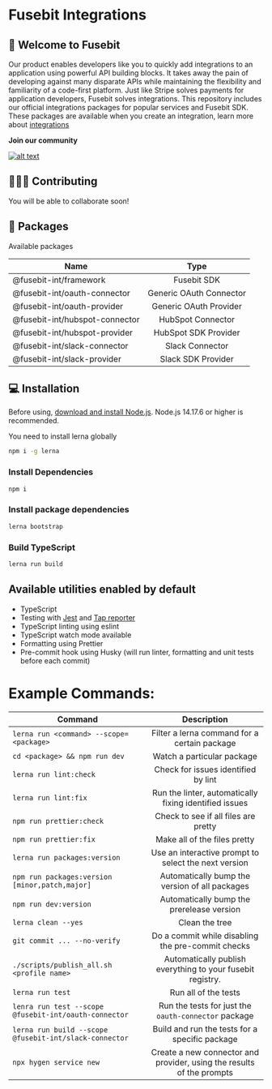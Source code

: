# Fusebit Integrations
## 👋 Welcome to Fusebit 

Our product enables developers like you to quickly add integrations to an application using powerful API building blocks. It takes away the pain of developing against many disparate APIs while maintaining the flexibility and familiarity of a code-first platform. Just like Stripe solves payments for application developers, Fusebit solves integrations.
This repository includes our official integrations packages for popular services and Fusebit SDK.
These packages are available when you create an integration, learn more about 
[integrations](https://developer.fusebit.io/docs)


**Join our community**

<a target="_blank" href="https://fusebitio.slack.com">![alt text](https://img.shields.io/badge/Slack-4A154B?style=for-the-badge&logo=slack&logoColor=white "Slack logo")</a>

## 🧑‍🤝‍🧑 Contributing

You will be able to collaborate soon!

## 🧰 Packages

Available packages

| Name         |          Type           |
| ------------ | :---------------------: |
| @fusebit-int/framework        |         Fusebit SDK         |
| @fusebit-int/oauth-connector   | Generic OAuth Connector |
| @fusebit-int/oauth-provider      |   Generic OAuth Provider   |
| @fusebit-int/hubspot-connector |   HubSpot Connector   |
| @fusebit-int/hubspot-provider     |   HubSpot SDK Provider          |
| @fusebit-int/slack-connector      |   Slack Connector   |
| @fusebit-int/slack-provider      |    Slack SDK Provider   |

## 💻 Installation

Before using, [download and install Node.js](https://nodejs.org/en/download/).
Node.js 14.17.6 or higher is recommended.

You need to install lerna globally

```bash
npm i -g lerna
```

### Install Dependencies

```bash
npm i
```

### Install package dependencies

```bash
lerna bootstrap
```

### Build TypeScript

```bash
lerna run build
```

## Available utilities enabled by default

- TypeScript
- Testing with [Jest](https://jestjs.io/) and [Tap reporter](https://www.npmjs.com/package/jest-tap-reporter)
- TypeScript linting using eslint
- TypeScript watch mode available
- Formatting using Prettier
- Pre-commit hook using Husky (will run linter, formatting and unit tests before each commit)

# Example Commands:

| Command |          Description |
| ------------ | :---------------------: |
| `lerna run <command> --scope=<package>` | Filter a lerna command for a certain package |
| `cd <package> && npm run dev` | Watch a particular package |
| `lerna run lint:check` | Check for issues identified by lint |
| `lerna run lint:fix` | Run the linter, automatically fixing identified issues |
| `npm run prettier:check` | Check to see if all files are pretty |
| `npm run prettier:fix` | Make all of the files pretty |
| `lerna run packages:version` | Use an interactive prompt to select the next version |
| `npm run packages:version [minor,patch,major]` | Automatically bump the version of all packages |
| `npm run dev:version` | Automatically bump the prerelease version |
| `lerna clean --yes` | Clean the tree |
| `git commit ... --no-verify` | Do a commit while disabling the pre-commit checks |
| `./scripts/publish_all.sh <profile name>` | Automatically publish everything to your fusebit registry. |
| `lerna run test` | Run all of the tests |
| `lenra run test --scope @fusebit-int/oauth-connector` | Run the tests for just the `oauth-connector` package |
| `lerna run build --scope @fusebit-int/slack-connector` | Build and run the tests for a specific package |
| `npx hygen service new` | Create a new connector and provider, using the results of the prompts |
